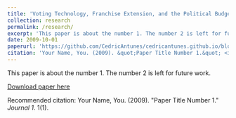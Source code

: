 ```yaml
---
title: 'Voting Technology, Franchise Extension, and the Political Budget Cycle: Evidence from Brazilian Legislatures'
collection: research
permalink: /research/
excerpt: 'This paper is about the number 1. The number 2 is left for future work.'
date: 2009-10-01
paperurl: 'https://github.com/CedricAntunes/cedricantunes.github.io/blob/master/files/paper1.pdf'
citation: 'Your Name, You. (2009). &quot;Paper Title Number 1.&quot; <i>Journal 1</i>. 1(1).'
---
```

This paper is about the number 1. The number 2 is left for future work.

[Download paper here](http://academicpages.github.io/files/paper1.pdf)

Recommended citation: Your Name, You. (2009). "Paper Title Number 1." <i>Journal 1</i>. 1(1).
